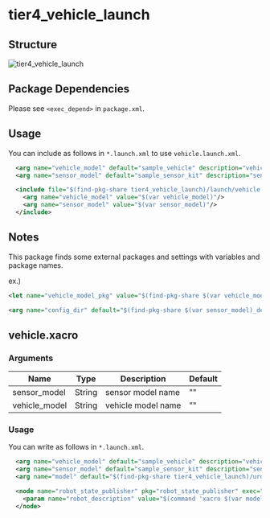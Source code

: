 # tier4_vehicle_launch

## Structure

![tier4_vehicle_launch](./vehicle_launch.drawio.svg)

## Package Dependencies

Please see `<exec_depend>` in `package.xml`.

## Usage

You can include as follows in `*.launch.xml` to use `vehicle.launch.xml`.

```xml
  <arg name="vehicle_model" default="sample_vehicle" description="vehicle model name"/>
  <arg name="sensor_model" default="sample_sensor_kit" description="sensor model name"/>

  <include file="$(find-pkg-share tier4_vehicle_launch)/launch/vehicle.launch.xml">
    <arg name="vehicle_model" value="$(var vehicle_model)"/>
    <arg name="sensor_model" value="$(var sensor_model)"/>
  </include>
```

## Notes

This package finds some external packages and settings with variables and package names.

ex.)

```xml
<let name="vehicle_model_pkg" value="$(find-pkg-share $(var vehicle_model)_description)"/>
```

```xml
<arg name="config_dir" default="$(find-pkg-share $(var sensor_model)_description)/config"/>
```

## vehicle.xacro

### Arguments

| Name          | Type   | Description        | Default |
| ------------- | ------ | ------------------ | ------- |
| sensor_model  | String | sensor model name  | ""      |
| vehicle_model | String | vehicle model name | ""      |

### Usage

You can write as follows in `*.launch.xml`.

```xml
  <arg name="vehicle_model" default="sample_vehicle" description="vehicle model name"/>
  <arg name="sensor_model" default="sample_sensor_kit" description="sensor model name"/>
  <arg name="model" default="$(find-pkg-share tier4_vehicle_launch)/urdf/vehicle.xacro"/>

  <node name="robot_state_publisher" pkg="robot_state_publisher" exec="robot_state_publisher">
    <param name="robot_description" value="$(command 'xacro $(var model) vehicle_model:=$(var vehicle_model) sensor_model:=$(var sensor_model)')"/>
  </node>

```
